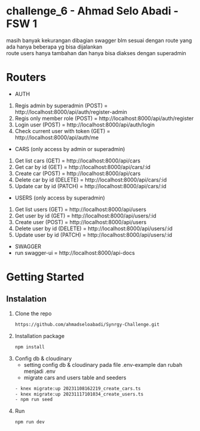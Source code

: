# challenge_6 - Ahmad Selo Abadi - FSW 1

masih banyak kekurangan dibagian swagger blm sesuai dengan route yang ada hanya beberapa yg bisa dijalankan <br>
route users hanya tambahan dan hanya bisa diakses dengan superadmin

# Routers

- AUTH

1. Regis admin by superadmin (POST) = http://localhost:8000/api/auth/register-admin
2. Regis only member role (POST) = http://localhost:8000/api/auth/register
3. Login user (POST) = http://localhost:8000/api/auth/login
4. Check current user with token (GET) = http://localhost:8000/api/auth/me

- CARS (only access by admin or superadmin)

1. Get list cars (GET) = http://localhost:8000/api/cars
2. Get car by id (GET) = http://localhost:8000/api/cars/:id
3. Create car (POST) = http://localhost:8000/api/cars
4. Delete car by id (DELETE) = http://localhost:8000/api/cars/:id
5. Update car by id (PATCH) = http://localhost:8000/api/cars/:id

- USERS (only access by superadmin)

1. Get list users (GET) = http://localhost:8000/api/users
2. Get user by id (GET) = http://localhost:8000/api/users/:id
3. Create user (POST) = http://localhost:8000/api/users
4. Delete user by id (DELETE) = http://localhost:8000/api/users/:id
5. Update user by id (PATCH) = http://localhost:8000/api/users/:id

- SWAGGER
- run swagger-ui = http://localhost:8000/api-docs

# Getting Started

## Instalation

1. Clone the repo
   ```sh
   https://github.com/ahmadseloabadi/Synrgy-Challenge.git
   ```
2. Installation package
   ```sh
   npm install
   ```
3. Config db & cloudinary
   - setting config db & cloudinary pada file .env-example dan rubah menjadi .env
   - migrate cars and users table and seeders
   ```sh
   - knex migrate:up 20231108162219_create_cars.ts
   - knex migrate:up 20231117101034_create_users.ts
   - npm run seed
   ```
4. Run
   ```sh
   npm run dev
   ```
